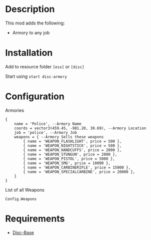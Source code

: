 # Description

This mod adds the following:

- Armory to any job

# Installation
Add to resource folder `[esx]` or `[disc]`

Start using `start disc-armory`

# Configuration
Armories
```
{
    name = 'Police', --Armory Name
    coords = vector3(459.45, -981.20, 30.69), --Armory Location
    job = 'police', --Armory Job
    weapons = { --Armory Sells these weapons
        { name = 'WEAPON_FLASHLIGHT', price = 500 },
        { name = 'WEAPON_NIGHTSTICK', price = 500 },
        { name = 'WEAPON_HANDCUFFS', price = 2000 },
        { name = 'WEAPON_STUNGUN', price = 2000 },
        { name = 'WEAPON_PISTOL', price = 5000 },
        { name = 'WEAPON_SMG', price = 10000 },
        { name = 'WEAPON_CARBINERIFLE', price = 15000 },
        { name = 'WEAPON_SPECIALCARBINE', price = 20000 },
    }
}
```

List of all Weapons
```
Config.Weapons
```

# Requirements

- [Disc-Base](https://github.com/DiscworldZA/gta-resources/tree/master/disc-base)